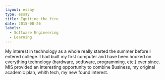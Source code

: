 ```yaml
---
layout: essay
type: essay
title: Igniting the fire
date: 2015-08-26
labels:
  - Software Engineering
  - Learning
---
```


My interest in technology as a whole really started the summer before I entered college. I had built my first computer and have been hooked on everything technology (hardware, sotftware, programming, etc.) ever since. MIS provided an interesting opportunity to combine Business, my original academic plan, whith tech, my new found interest.
